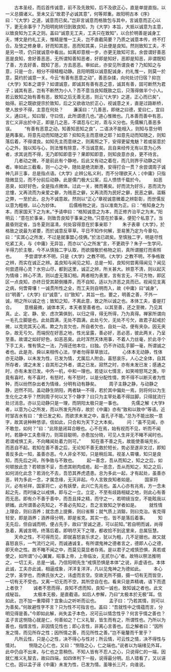 <!-- { "loadSidebar": true } -->
　　古本圣经，而后首传诚意，前不及先致知，后不及欲正心，直是单提直指，以一义总摄诸义。至未又云“故君子必诚其意”，何等郑重。故阳明古本《序》曰：“《大学》之道，诚意而已矣。”岂非言诚意而格致包与其中，言诚意而正心以下，更无余事乎？乃阳明宛转归到致良知，为《大学》本旨，大抵以诚意为主意，以致良知为工夫之则。盖曰“诚意无工夫，工夫只在致知”，以合於明善是诚身工夫，博文是约礼工夫，惟精是惟一工夫，岂不直截简要？乃质之诚意本传，终不打合。及攷之修身章，好而知其恶，恶而知其美，只此便是良知。然则致知工夫，不是另一项，仍只就诚意中看出。如离却意根一步，亦更无致知可言。余尝谓好善恶恶是良知，舍好善恶恶，无所谓知善知恶者，好即是知好，恶即是知恶，非谓既知了善，方去好善，既知了恶，方去恶恶。审如此，亦安见所谓良者？乃知知之与意，只是一合，相分不得精粗动静。且阳明既以诚意配诚身，约礼惟一，则莫一於意，莫约於诚意一关。今云“有善有恶意之动”，善恶杂揉，向何处讨归宿？抑岂《大学》知本之谓乎？如谓诚意，即诚其有善有恶之意，诚其有善，固可断然为君子；诚其有恶，岂有不断然为小人？吾不意当良知既致之后，只落得做半个小人。若云致知之始有善有恶，致知之后无善无恶，则云“《大学》之道，正心而已矣”，始得。前之既欲提宗於致知，后之又欲收功於正心，视诚意之关，直是过路断桥，使人放步不得，主意在何处？
　　濂溪曰：“几善恶，即继之曰德，爱曰仁，宜曰义，通曰礼，知曰智，守曰信，此所谓德几也。”道心惟微也。几本善而善中有恶，言仁义非出於中正，即是几之恶，不谓忍与仁对，乖与义分也。先儒解几善恶多误。
　　“有善有恶意之动，知善知恶知之良”，二语决不能相入，则知与意分明是两事矣。将意先动而知随之耶？抑知先主而意继之耶？如意先动而知随之，则知落后着，不得谓良。如知先主而意继之，则离照之下，安得更留鬼魅？若或驱意於心之外，独以知与心，则法惟有除意，不当诚意矣。且自来经传无有以意为心外者，求其说而不得，无乃即知即意乎？果即知即意，则知良意亦良，更不待言。
　　几者动之微，不是前此有个静地，后此又有动之着在，而几则界乎动静之间者。审如此三截看，则一心之中，随处是绝流断港，安得打合一贯？余尝谓周子诚神几非三事，总是指点语。《大学》止辨公私义利，而不分理欲天人；《中庸》只指隐微显见，而不分前后动静。此是儒门极大公案，后人愦愦千载於今。
　　如恶恶臭，如好好色，全是指点微体。过此一关，微而著矣。好而流为好乐，恶而流为忿懥，又再流而为亲爱之僻，为贱恶之僻，又再流而为民好之僻，民恶之僻。滥觞之弊，一至於此，总为不诚意故。然则以“正心”章视诚意微着之辨彰彰，而世儒反以意为粗根，以心为妙体。
　　后儒格物之说，当以淮南为正。曰：“格知身之为本，而家国天下之为末。”予请申曰：“格知诚意之为本，而正修齐治平之为末。”阳明云：“意在於事亲，则致吾良知于事亲之物。”只意在於事亲，便犯个私意了。当晨昏则定省，当冬夏则温凊，何处容得意在於事亲耶？
　　朱子表章《大学》，於格致之说最为紧要，而於诚意反草草。平日不知作何解，至易箦乃定为今章句。曰：“实其心之所发，不过是就事盟心伎俩。”於法已疏矣。至慎独二字，明是尽性吃紧工夫，与《中庸》无异旨，而亦以“心之所发”言，不更疏乎？朱子一生学问，半得力於主敬，今不从慎独二字认取，而欲掇敬於格物之前，真所谓握灯而索照也。
　　予尝谓学术不明，只是《大学》之教不明。《大学》之教不明，不争格致之辨，而实在诚正之辨。盖良知与闻见之知，总是一知，良知何尝离得闻见？闻见何尝遗得心灵？水穷山尽，都到这里，诚正之辨，所关甚大。辨意不清，则以起灭为情缘；辨心不清，则以虚无落幻相。两者相为表里，言有言无，不可方物，即区区一点良知，亦终日受其颠倒播弄，而不自知，适以为济恶之具而已。视闻见支离之病，何啻霄壤！一诚贯所性之全，而工夫则自明而入，故《中庸》曰“诚身”，曰“明善”，《大学》曰“诚意”，曰“致知”，其旨一也。要之，明善之善，不外一诚，明之所以诚之也；致知之知，不离此意，致之所以诚之也。本体工夫，委是打合。
　　意根最微，诚体本天，本天者至善者也。以其至善，还之至微，乃见其真。止、定、静、安、虑次第俱到，以归之得，得无所得，乃为真得。禅家所谓向一毛孔立脚是也。此处圆满，无处不圆满，此处亏欠，无处不亏欠，故君子起戒於微，以克完其天心焉。欺之为言欠也，所自者欠也，自处一动，便有夹杂。因无夹杂，故无亏欠。而端倪在好恶之地，性光呈露，善必好，恶必恶，彼此两关，乃呈至善。故谓之如好好色，如恶恶臭。此时浑然天体用事，不着人力丝毫，於此寻个下手工夫，惟有慎之一法，乃得还他本位，曰独。仍不许动乱手脚一毫，所谓诚之者也。此是尧、舜以来相传心法，学者勿得草草放过。
　　心体本无动静，性体亦无动静，以未发为性，已发为情，尤属后人附会。喜怒哀乐，人心之全体，自其所存者，谓之未发；自其形之外者，谓之已发。寂然之时，亦有未发已发；感通之时，亦有未发已发。中外一机，中和一理也。若徒以七情言，如笑啼怒骂之类，毕竟有喜时，有不喜时，有怒时，有不怒时，以是分配性情，势不得不以断灭者为性种，而以纷然杂出者为情缘，分明有动有静矣。
　　周子主静之静，与动静之静，迥然不同。盖动静生阴阳，两者缺一不得，若於其中偏处一焉，则将何以为生生化化之本乎？然则周子何以又下个静字？曰只为主宰处着不得註脚，只得就流行处讨消息。亦以见动静只是一理，而阴阳太极只是一事也。
　　先儒之解《大学》者，以意为心之所发，而以所发先所存，故於《中庸》亦有“致和以致中”等语。近时邹吉水有曰：“舍已发之和，而欲求未发之中，虽孔子不能。”总为不能出脱一意字，故其说种种悠谬。信如此，只合和为天下之大本矣。
　　问：“虽不见闻，亦不敢忽，如何？”曰：“此除是闭耳合眼也。心不在焉，始有视而不见，听而不闻时。若静中工夫愈得力，则耳目聪明，亦愈加分晓，可见人生并无不睹不闻时也。若谓戒惧工夫，不向睹闻处着力则可。”
　　知在善不善之先，故能使善端充长，而恶自不起。若知在善不善之后，无论知不善无救於短长，势必至遂非文过，即知善反多此一知，虽善亦恶。今人非全不知，只是稍后耳。视圣人霄壤，知只是良知，而先后之间，所争致与不致也。
　　起一善念，吾从而知之，知之之后，如何顿放此念？若顿放不妥，吾虑其剜肉成疮。起一恶念，吾从而知之，知之之后，如何消化此念？若消化不去，吾恐其养虎遗患。总为多此一起，才有起处，虽善亦恶，转为多此一念，才属念缘，无灭非起。今人言致良知者如是。
　　国家将兴，必有祯祥，国家将亡，必有妖孽，此兴亡先兆也。盖人心亦有兆焉，方一念未起之先，而时操之以戒惧，即与之一立。立定，不至有歧路相疑之地，则此心有善而无恶。即有介不善于善中，而吾且择之精，而守之一，若明镜当空，不能眩我以妍媸。此所谓善必先知之，不善必先知之，吾之言致知之学者如是。
　　就性情上理会，则曰涵养；就念虑上提撕，则曰省察；就气质上消鎔，则曰克治。省克得轻安，即是涵养；涵养得分明，即是省克。其实一也，皆不是落后着事。
　　知无先后，但自诚而明，便占先手，故曰“至诚之道，可以前知。”若自明而诚，尚得急着，离诚言明，终落后着。即明尽天下之理，都收拾不到这里来，总属狂慧。
　　天命之性，不可得而见，即就喜怒哀乐求之，犹以为粗，几不足据也。故又就喜怒哀乐，一气流行之间，而诚通诚复。有所谓鬼神之德者言之，德即人心之德，即天命之性。故不睹不闻之中，而莫见莫显者存焉。是以君子之戒慎恐惧，真若或使之，如所谓“小心翼翼，昭事上帝，上帝临汝，无贰尔心”者。故特以祭法推明之，一切工夫，总是一诚。乃信阳明先生“戒慎恐惧是本体”之说，非虚语也。本体此诚，工夫亦此诚，相逼成象，洋洋复洋洋，凡以见鬼神之为德如此。
　　本心之学，圣学也，而佛氏张大之，讳虚而言空。空故无所不摄，摄一切有无而皆空，一切有无不受也。又离一切无而不空，其所空自在也。看来只是弄精魂，语下而遗上者欤？
　　诚者不思而得，良知不虑而知，良知一诚也，致知诚之者也。此文成秘旨。
　　太极本无极，是直截语。如后人参解，乃曰“太极本於无极”耳。信如此，岂不加一重障碍？宜象山之听听而讼也。
　　孟子曰：“乃若其情，则可以为善矣。”何故避性字不言？只为性不可指言也。盖曰：“吾就性中之情蕴而言，分明见得是善。”今即如此解，尚失孟子本色，况可云以情念性乎？何言乎情之善也？孟子言这恻隐心就是仁，何善如之？仁义礼智，皆生而有之，所谓性也。乃所以为善也，指情言性，非因情见性也；即心言性，非离心言善也。后之解者曰：“因所发之情，而见所存之性；因所情之善，而见所性之善。”岂不毫釐而千里乎？
　　凡所云性，只是心之性，决不得心与性对；所云情，可云性之情，决不得性与情对。
　　恻隐之心仁也，又曰：“恻隐之心，仁之端也。”说者以为端绪见外耳，此中仍自不出来，与仁也之意稍伤。不知人皆有不忍人之心，只说得仁的一端，因就仁推义礼智去，故曰四端，如四体判下一般，说得最分明。后人错看了，又以诬仁也。因以孟子诬《中庸》未发为性，已发为情。虽喙长三尺，向谁说。
